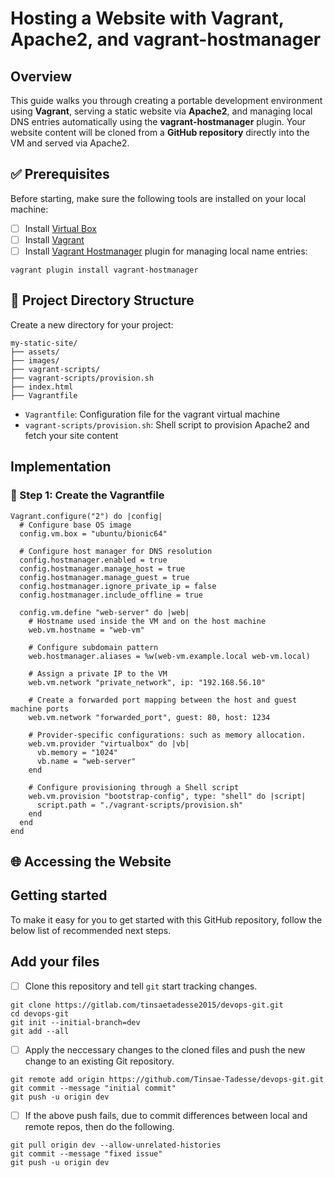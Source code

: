 # Hosting a Website with Vagrant, Apache2, and vagrant-hostmanager

## Overview
This guide walks you through creating a portable development environment using **Vagrant**, serving a static website via **Apache2**, and managing local DNS entries automatically using the **vagrant-hostmanager** plugin. Your website content will be cloned from a **GitHub repository** directly into the VM and served via Apache2.

## ✅ Prerequisites
Before starting, make sure the following tools are installed on your local machine:
- [ ] Install [Virtual Box](https://www.virtualbox.org/wiki/Downloads)
- [ ] Install [Vagrant](https://developer.hashicorp.com/vagrant/install)
- [ ] Install [Vagrant Hostmanager](https://github.com/devopsgroup-io/vagrant-hostmanager) plugin for managing local name entries:
```
vagrant plugin install vagrant-hostmanager
```

## 📁 Project Directory Structure
Create a new directory for your project:
```
my-static-site/
├── assets/
├── images/
├── vagrant-scripts/
├── vagrant-scripts/provision.sh
├── index.html
├── Vagrantfile
```
- `Vagrantfile`: Configuration file for the vagrant virtual machine
- `vagrant-scripts/provision.sh`: Shell script to provision Apache2 and fetch your site content

## Implementation
### 🔧 Step 1: Create the Vagrantfile
```
Vagrant.configure("2") do |config|
  # Configure base OS image
  config.vm.box = "ubuntu/bionic64"

  # Configure host manager for DNS resolution 
  config.hostmanager.enabled = true
  config.hostmanager.manage_host = true
  config.hostmanager.manage_guest = true
  config.hostmanager.ignore_private_ip = false
  config.hostmanager.include_offline = true
  
  config.vm.define "web-server" do |web|
    # Hostname used inside the VM and on the host machine
    web.vm.hostname = "web-vm"
    
    # Configure subdomain pattern
    web.hostmanager.aliases = %w(web-vm.example.local web-vm.local)
    
    # Assign a private IP to the VM
    web.vm.network "private_network", ip: "192.168.56.10"
    
    # Create a forwarded port mapping between the host and guest machine ports
    web.vm.network "forwarded_port", guest: 80, host: 1234
    
    # Provider-specific configurations: such as memory allocation.
    web.vm.provider "virtualbox" do |vb|
      vb.memory = "1024"
      vb.name = "web-server"
    end

    # Configure provisioning through a Shell script
    web.vm.provision "bootstrap-config", type: "shell" do |script|
      script.path = "./vagrant-scripts/provision.sh"
    end
  end
end
```

## 🌐 Accessing the Website

## Getting started

To make it easy for you to get started with this GitHub repository, follow the below list of recommended next steps.

## Add your files

- [ ] Clone this repository and tell `git` start tracking changes.
```
git clone https://gitlab.com/tinsaetadesse2015/devops-git.git
cd devops-git
git init --initial-branch=dev
git add --all
```
- [ ] Apply the neccessary changes to the cloned files and push the new change to an existing Git repository.
```
git remote add origin https://github.com/Tinsae-Tadesse/devops-git.git
git commit --message "initial commit"
git push -u origin dev
```
- [ ] If the above push fails, due to commit differences between local and remote repos, then do the following.
```
git pull origin dev --allow-unrelated-histories
git commit --message "fixed issue"
git push -u origin dev
```

